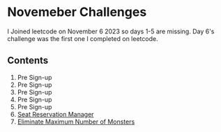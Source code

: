 # Novemeber Challenges
I Joined leetcode on November 6 2023 so days 1-5 are missing.
Day 6's challenge was the first one I completed on leetcode.

## Contents
1. Pre Sign-up
2. Pre Sign-up
3. Pre Sign-up
4. Pre Sign-up
5. Pre Sign-up
6. [Seat Reservation Manager](day_6/README.md)
7. [Eliminate Maximum Number of Monsters](day_7/README.md)